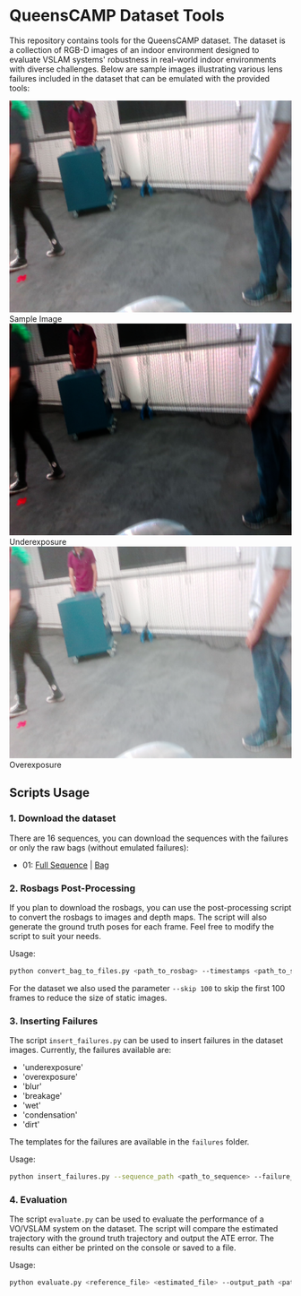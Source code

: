 # QueensCAMP Dataset Tools

This repository contains tools for the QueensCAMP dataset. The dataset is a collection of RGB-D images of an indoor environment designed to evaluate VSLAM systems' robustness in real-world indoor environments with diverse challenges.
Below are sample images illustrating various lens failures included in the dataset that can be emulated with the provided tools:

<div class="img-grid">
  <div>
    <img src="./assets/sample-image.png" alt="Sample Image"/>
    <div class="caption">Sample Image</div>
  </div>
  <div>
    <img src="./assets/sample-underexposure.png" alt="Underexposure"/>
    <div class="caption">Underexposure</div>
  </div>
  <div>
    <img src="./assets/sample-overexposure.png" alt="Overexposure"/>
    <div class="caption">Overexposure</div>
  </div>
</div>


## Scripts Usage

### 1. Download the dataset
There are 16 sequences, you can download the sequences with the failures or only the raw bags (without emulated failures):
- 01: [Full Sequence](https://drive.usercontent.google.com/download?id=1H6_Y_DupjIJNn4tnIFHsXhW0KqEeTJHm&export=download) |
               [Bag](https://drive.usercontent.google.com/download?id=1xjIQjClK1niVoXDSxSNxQe76FkAcNAff&export=download)


### 2. Rosbags Post-Processing
If you plan to download the rosbags, you can use the post-processing script to convert the rosbags to images and depth maps. The script will also generate the ground truth poses for each frame. Feel free to modify the script to suit your needs.

Usage:

```bash
python convert_bag_to_files.py <path_to_rosbag> --timestamps <path_to_save_timestamps> --trajectory_file <path_to_save_trajectory> --image_folder <path_to_save_images> --depth_folder <path_to_save_depths> --image_topic <image_topic> --depth_topic <depth_topic> --pose_topic <odom_topic>
```

For the dataset we also used the parameter `--skip 100` to skip the first 100 frames to reduce the size of static images.

### 3. Inserting Failures
The script `insert_failures.py` can be used to insert failures in the dataset images. Currently, the failures available are:
- 'underexposure'
- 'overexposure'
- 'blur'
- 'breakage'
- 'wet'
- 'condensation'
- 'dirt'

The templates for the failures are available in the `failures` folder.

Usage:

```bash
python insert_failures.py --sequence_path <path_to_sequence> --failure_type <failure_type> --output_path <path_to_save_sequence>
```

### 4. Evaluation
The script `evaluate.py` can be used to evaluate the performance of a VO/VSLAM system on the dataset. The script will compare the estimated trajectory with the ground truth trajectory and output the ATE error. The results can either be printed on the console or saved to a file.

Usage:

```bash
python evaluate.py <reference_file> <estimated_file> --output_path <path_to_save_results>
```
